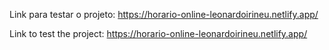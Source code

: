 Link para testar o projeto: https://horario-online-leonardoirineu.netlify.app/

Link to test the project: https://horario-online-leonardoirineu.netlify.app/